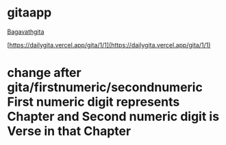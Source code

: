 # gitaapp
[Bagavathgita](https://dailygita.vercel.app/gita/1/1)


[https://dailygita.vercel.app/gita/1/1](https://dailygita.vercel.app/gita/1/1)

# change after gita/firstnumeric/secondnumeric First numeric digit represents Chapter and Second numeric digit is Verse in that Chapter
